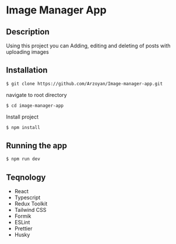 # Image Manager App

## Description

Using this project you can Adding, editing and deleting of posts with uploading images

## Installation

```bash
$ git clone https://github.com/Arzoyan/Image-manager-app.git
```

navigate to root directory

```bash
$ cd image-manager-app

```

Install project

```bash
$ npm install
```

## Running the app

```bash
$ npm run dev
```

## Teqnology

-  React
-  Typescript
-  Redux Toolkit
-  Tailwind CSS
-  Formik
-  ESLint
-  Prettier
-  Husky
